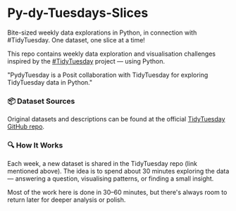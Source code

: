 # Py-dy-Tuesdays-Slices
Bite-sized weekly data explorations in Python, in connection with #TidyTuesday. One dataset, one slice at a time!

This repo contains weekly data exploration and visualisation challenges inspired by the [#TidyTuesday](https://github.com/rfordatascience/tidytuesday) project — using Python. 

"PydyTuesday is a Posit collaboration with TidyTuesday for exploring TidyTuesday data in Python."


### 📦 Dataset Sources
Original datasets and descriptions can be found at the official [TidyTuesday GitHub repo](https://github.com/rfordatascience/tidytuesday).


### 🔍 How It Works
Each week, a new dataset is shared in the TidyTuesday repo (link mentioned above). The idea is to spend about 30 minutes exploring the data — answering a question, visualising patterns, or finding a small insight.

Most of the work here is done in 30–60 minutes, but there's always room to return later for deeper analysis or polish.

